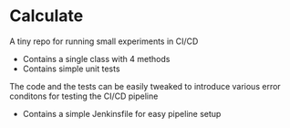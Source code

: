 # Calculate
A tiny repo for running small experiments in CI/CD

- Contains a single class with 4 methods
- Contains simple unit tests

The code and the tests can be easily tweaked to introduce various error conditons for testing the CI/CD pipeline

- Contains a simple Jenkinsfile for easy pipeline setup
